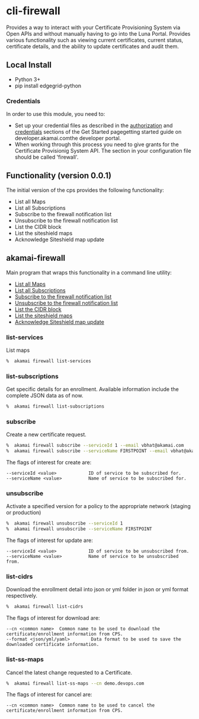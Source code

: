 # cli-firewall
Provides a way to interact with your Certificate Provisioning System via Open APIs and without manually having to go into the Luna Portal. Provides various functionality such as viewing current certificates, current status, certificate details, and the ability to update certificates and audit them.

## Local Install
* Python 3+
* pip install edgegrid-python

### Credentials
In order to use this module, you need to:
* Set up your credential files as described in the [authorization](https://developer.akamai.com/introduction/Prov_Creds.html) and [credentials](https://developer.akamai.com/introduction/Conf_Client.html) sections of the Get Started pagegetting started guide on developer.akamai.comthe developer portal.  
* When working through this process you need to give grants for the Certificate Provisionig System API.  The section in your configuration file should be called 'firewall'.

## Functionality (version 0.0.1)
The initial version of the cps provides the following functionality:
* List all Maps
* List all Subscriptions
* Subscribe to the firewall notification list
* Unsubscribe to the firewall notification list
* List the CIDR block 
* List the siteshield maps
* Acknowledge Siteshield map update

## akamai-firewall
Main program that wraps this functionality in a command line utility:
* [List all Maps](#list-services)
* [List all Subscriptions](#list-subscriptions)
* [Subscribe to the firewall notification list](#subscribe)
* [Unsubscribe to the firewall notification list](#unsubscribe)
* [List the CIDR block](#list-cidrs)
* [List the siteshield maps](#list-ss-maps)
* [Acknowledge Siteshield map update](#ack-ss-change)


### list-services
List maps

```bash
%  akamai firewall list-services
```

### list-subscriptions
Get specific details for an enrollment. Available information include the complete JSON data as of now.

```bash
%  akamai firewall list-subscriptions
```

### subscribe
Create a new certificate request.

```bash
%  akamai firewall subscribe --serviceId 1 --email vbhat@akamai.com
%  akamai firewall subscribe --serviceName FIRSTPOINT --email vbhat@akamai.com
```

The flags of interest for create are:

```
--serviceId <value>            ID of service to be subscribed for.
--serviceName <value>          Name of service to be subscribed for.

```

### unsubscribe
Activate a specified version for a policy to the appropriate network (staging or production)

```bash
%  akamai firewall unsubscribe --serviceId 1
%  akamai firewall unsubscribe --serviceName FIRSTPOINT
```

The flags of interest for update are:

```
--serviceId <value>            ID of service to be unsubscribed from.
--serviceName <value>          Name of service to be unsubscribed from.
```

### list-cidrs
Download the enrollment detail into json or yml folder in json or yml format respectively.

```bash
%  akamai firewall list-cidrs
```

The flags of interest for download are:

```
--cn <common name>  Common name to be used to download the certificate/enrollment information from CPS.
--format <json/yml/yaml>        Data format to be used to save the downloaded certificate information.

```

### list-ss-maps
Cancel the latest change requested to a Certificate.

```bash
%  akamai firewall list-ss-maps --cn demo.devops.com
```

The flags of interest for cancel are:

```
--cn <common name>  Common name to be used to cancel the certificate/enrollment information from CPS.

```
